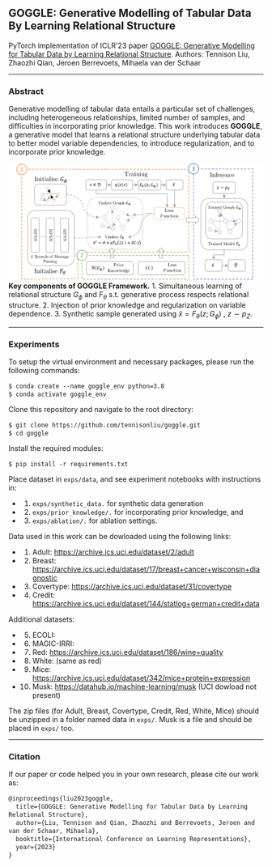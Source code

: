 ## GOGGLE: Generative Modelling of Tabular Data By Learning Relational Structure

PyTorch implementation of ICLR'23 paper [GOGGLE: Generative Modelling for Tabular Data by Learning Relational Structure](https://openreview.net/forum?id=fPVRcJqspu&referrer=%5BAuthor%20Console%5D(%2Fgroup%3Fid%3DICLR.cc%2F2023%2FConference%2FAuthors%23your-submissions)). Authors: Tennison Liu, Zhaozhi Qian, Jeroen Berrevoets, Mihaela van der Schaar

---
### Abstract

Generative modelling of tabular data entails a particular set of challenges, including heterogeneous relationships, limited number of samples, and difficulties in incorporating prior knowledge. This work introduces **GOGGLE**, a generative model that learns a relational structure underlying tabular data to better model variable dependencies, to introduce regularization, and to incorporate prior knowledge.

![GOGGLE Overview](./figures/goggle_recipe.png?raw=True)
**Key components of GOGGLE Framework.** 1. Simultaneous learning of relational structure $G_\phi$ and $F_\theta$ s.t. generative process respects relational structure. 2. Injection of prior knowledge and regularization on variable dependence. 3. Synthetic sample generated using $\hat{x} = F_\theta(z; G_\phi) \:, \: z\sim p_Z$.

---
### Experiments

To setup the virtual environment and necessary packages, please run the following commands:
```
$ conda create --name goggle_env python=3.8
$ conda activate goggle_env
```
Clone this repository and navigate to the root directory:
```
$ git clone https://github.com/tennisonliu/goggle.git
$ cd goggle
```
Install the required modules:
```
$ pip install -r requirements.txt
```

Place dataset in ```exps/data```, and see experiment notebooks with instructions in:
 - 1) ```exps/synthetic_data.``` for synthetic data generation
 - 2) ```exps/prior_knowledge/.``` for incorporating prior knowledge, and
 - 3) ```exps/ablation/.``` for ablation settings.

Data used in this work can be dowloaded using the following links:  

- 1) Adult: https://archive.ics.uci.edu/dataset/2/adult
- 2) Breast: https://archive.ics.uci.edu/dataset/17/breast+cancer+wisconsin+diagnostic
- 3) Covertype: https://archive.ics.uci.edu/dataset/31/covertype
- 4) Credit: https://archive.ics.uci.edu/dataset/144/statlog+german+credit+data

Additional datasets: 
- 5) ECOLI: 
- 6) MAGIC-IRRI: 
- 7) Red: https://archive.ics.uci.edu/dataset/186/wine+quality
- 8) White: (same as red)
- 9) Mice: https://archive.ics.uci.edu/dataset/342/mice+protein+expression
- 10) Musk: https://datahub.io/machine-learning/musk (UCI dowload not present)


The zip files (for Adult, Breast, Covertype, Credit, Red, White, Mice) should be unzipped in a folder named data in ```exps/```. Musk is a file and should be placed in ```exps/``` too. 

---

### Citation
If our paper or code helped you in your own research, please cite our work as:
```
@inproceedings{liu2023goggle,
  title={GOGGLE: Generative Modelling for Tabular Data by Learning Relational Structure},
  author={Liu, Tennison and Qian, Zhaozhi and Berrevoets, Jeroen and van der Schaar, Mihaela},
  booktitle={International Conference on Learning Representations},
  year={2023}
}
```
